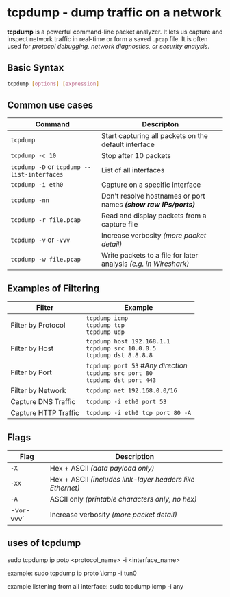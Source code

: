 # tcpdump - dump traffic on a network
**tcpdump** is a powerful command-line packet analyzer. It lets us capture and inspect network traffic in real-time or form a saved `.pcap` file. It is often used for *protocol debugging, network diagnostics, or security analysis*.

## Basic Syntax
```bash
tcpdump [options] [expression]
```

## Common use cases
|Command|Descripton|
|---|---|
|`tcpdump`|Start capturing all packets on the default interface|
|`tcpdump -c 10`|Stop after 10 packets|
|`tcpdump -D` or `tcpdump --list-interfaces`|List of all interfaces|
|`tcpdump -i eth0`|Capture on a specific interface|
|`tcpdump -nn`|Don't resolve hostnames or port names ***(show raw IPs/ports)***|
|`tcpdump -r file.pcap`|Read and display packets from a capture file|
|`tcpdump -v` or `-vvv`|Increase verbosity *(more packet detail)*|
|`tcpdump -w file.pcap`|Write packets to a file for later analysis *(e.g. in Wireshark)*|
 
## Examples of Filtering
|Filter|Example|
|---|---|
|Filter by Protocol|`tcpdump icmp`<br>`tcpdump tcp`<br>`tcpdump udp`|
|Filter by Host|`tcpdump host 192.168.1.1`<br>`tcpdump src 10.0.0.5`<br>`tcpdump dst 8.8.8.8`|
|Filter by Port|`tcpdump port 53` *#Any direction*<br>`tcpdump src port 80`<br>`tcpdump dst port 443`|
|Filter by Network|`tcpdump net 192.168.0.0/16`|
|Capture DNS Traffic|`tcpdump -i eth0 port 53`|
|Capture HTTP Traffic|`tcpdump -i eth0 tcp port 80 -A`|

## Flags
|Flag|Description|
|---|---|
|`-X`|Hex + ASCII *(data payload only)*|
|`-XX`|Hex + ASCII *(includes link-layer headers like Ethernet)*|
|`-A`|ASCII only *(printable characters only, no hex)*|
|-v` or `-vvv`|Increase verbosity *(more packet detail)*|


## uses of tcpdump
sudo tcpdump ip poto <protocol_name> -i <interface_name>

example:
sudo tcpdump ip proto \\icmp -i tun0

example listening from all interface:
sudo tcpdump icmp -i any
```


